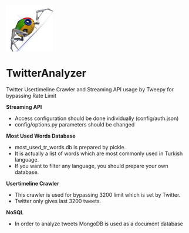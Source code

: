 ![alt tag](https://github.com/scirag/TwitterAnalyzer/raw/master/web-crawler.jpg)
# TwitterAnalyzer
Twitter Usertimeline Crawler and Streaming API usage by Tweepy for bypassing Rate Limit

**Streaming API**
* Access configuration should be done individually (config/auth.json)
* config/options.py parameters should be changed

**Most Used Words Database**
* most_used_tr_words.db is prepared by pickle.
* It is actually a list of words which are most commonly used in Turkish language.
* If you want to filter any language, you should prepare your own database.

**Usertimeline Crawler**
* This crawler is used for bypassing 3200 limit which is set by Twitter.
* Twitter only gives last 3200 tweets.

**NoSQL**
* In order to analyze tweets MongoDB is used as a document database
